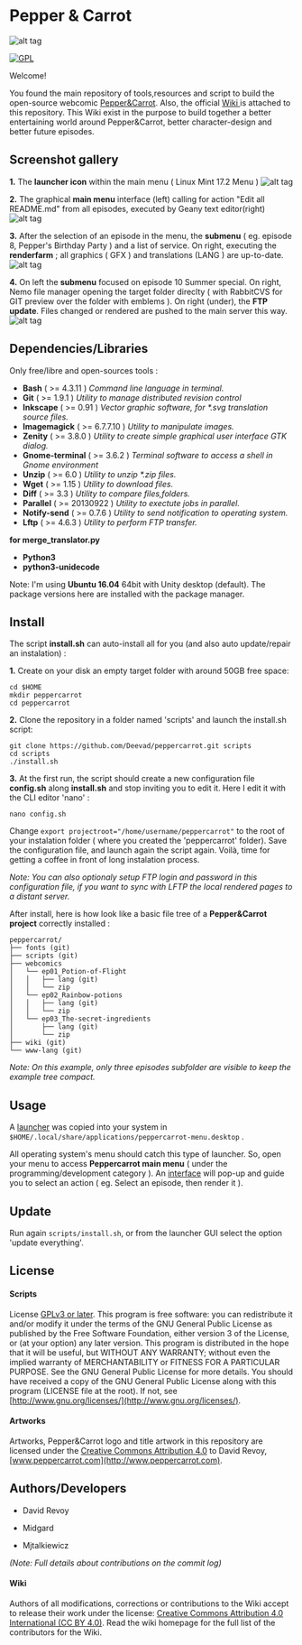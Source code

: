# Pepper & Carrot

![alt tag](http://www.peppercarrot.com/extras/logos/Peppercarrot-logo_alpha_512.png)

[![GPL](lib/gplv3-88x31.png)](LICENSE)

Welcome!

You found the main repository of tools,resources and script to build the open-source webcomic [Pepper&Carrot](http://www.peppercarrot.com). Also, the official [ Wiki ](https://github.com/Deevad/peppercarrot/wiki) is attached to this repository. This Wiki exist in the purpose to build together a better entertaining world around Pepper&Carrot, better character-design and better future episodes.

## Screenshot gallery

**1.** The **launcher icon** within the main menu ( Linux Mint 17.2 Menu )
![alt tag](http://www.peppercarrot.com/data/images/lab/2015-10-15-peppercarrot-script/2015-10-15_peppercarrot-script_screenshot_000_net.jpg)

**2.** The graphical **main menu** interface (left) calling for action "Edit all README.md" from all episodes, executed by Geany text editor(right)
![alt tag](http://www.peppercarrot.com/data/images/lab/2015-10-15-peppercarrot-script/2015-10-15_peppercarrot-script_screenshot_001_net.jpg)

**3.** After the selection of an episode in the menu, the **submenu** ( eg. episode 8, Pepper's Birthday Party ) and a list of service. On right, executing the **renderfarm** ; all graphics ( GFX ) and translations (LANG ) are up-to-date.
![alt tag](http://www.peppercarrot.com/data/images/lab/2015-10-15-peppercarrot-script/2015-10-15_peppercarrot-script_screenshot_002_net.jpg)

**4.** On left the **submenu** focused on episode 10 Summer special. On right, Nemo file manager opening the target folder direclty ( with RabbitCVS for GIT preview over the folder with emblems ). On right (under), the **FTP update**. Files changed or rendered are pushed to the main server this way.
![alt tag](http://www.peppercarrot.com/data/images/lab/2015-10-15-peppercarrot-script/2015-10-15_peppercarrot-script_screenshot_003_net.jpg)

## Dependencies/Libraries

Only free/libre and open-sources tools :
* **Bash** ( >= 4.3.11 ) _Command line language in terminal._
* **Git** ( >= 1.9.1 ) _Utility to manage distributed revision control_
* **Inkscape** ( >= 0.91 ) _Vector graphic software, for *.svg translation source files._
* **Imagemagick** ( >= 6.7.7.10 ) _Utility to manipulate images._
* **Zenity** ( >= 3.8.0 ) _Utility to create simple graphical user interface GTK dialog._
* **Gnome-terminal** ( >= 3.6.2 ) _Terminal software to access a shell in Gnome environment_
* **Unzip** ( >= 6.0 ) _Utility to unzip *.zip files._
* **Wget** ( >= 1.15 ) _Utility to download files._
* **Diff** ( >= 3.3 ) _Utility to compare files,folders._
* **Parallel** ( >= 20130922 ) _Utility to exectute jobs in parallel._
* **Notify-send** ( >= 0.7.6 ) _Utility to send notification to operating system._
* **Lftp** ( >= 4.6.3 ) _Utility to perform FTP transfer._

**for merge_translator.py**
* **Python3** 
* **python3-unidecode**

Note: I'm using **Ubuntu 16.04** 64bit with Unity desktop (default). The package versions here are installed with the package manager.

## Install

The script **install.sh** can auto-install all for you (and also auto update/repair an instalation) :

**1.** Create on your disk an empty target folder with around 50GB free space:
```
cd $HOME
mkdir peppercarrot
cd peppercarrot
```
**2.** Clone the repository in a folder named 'scripts' and launch the install.sh script:
```
git clone https://github.com/Deevad/peppercarrot.git scripts
cd scripts
./install.sh
```
**3.** At the first run, the script should create a new configuration file **config.sh** along **install.sh** and stop inviting you to edit it. Here I edit it with the CLI editor 'nano' :
```
nano config.sh
```
Change ```export projectroot="/home/username/peppercarrot"``` to the root of your instalation folder ( where you created the 'peppercarrot' folder). Save the configuration file, and launch again the script again. Voilà, time for getting a coffee in front of long instalation process.

_Note: You can also optionaly setup FTP login and password in this configuration file, if you want to sync with LFTP the local rendered pages to a distant server._

After install, here is how look like a basic file tree of a **Pepper&Carrot project** correctly installed :

```
peppercarrot/
├── fonts (git)
├── scripts (git)
├── webcomics
│   └── ep01_Potion-of-Flight
│   │   ├── lang (git)
│   │   └── zip
│   └── ep02_Rainbow-potions
│   │   ├── lang (git)
│   │   └── zip
│   └── ep03_The-secret-ingredients
│       ├── lang (git)
│       └── zip
├── wiki (git)
└── www-lang (git)
```

_Note: On this example, only three episodes subfolder are visible to keep the example tree compact._

## Usage

A [launcher](http://www.peppercarrot.com/data/images/lab/2015-10-15-peppercarrot-script/2015-10-15_peppercarrot-script_screenshot_000_net.jpg) was copied into your system in  ```$HOME/.local/share/applications/peppercarrot-menu.desktop``` .

All operating system's menu should catch this type of launcher. So, open your menu to access **Peppercarrot main menu** ( under the programming/development category ). An [interface](http://www.peppercarrot.com/data/images/lab/2015-10-15-peppercarrot-script/2015-10-15_peppercarrot-script_screenshot_001_net.jpg) will pop-up and guide you to select an action ( eg. Select an episode, then render it ).

## Update

 Run again ```scripts/install.sh```, or from the launcher GUI select the option 'update everything'.


## License

#### Scripts
License [GPLv3 or later](http://gnu.org/licenses/gpl.html). This program is free software: you can redistribute it and/or modify it under the terms of the GNU General Public License as published by the Free Software Foundation, either version 3 of the License, or (at your option) any later version. This program is distributed in the hope that it will be useful, but WITHOUT ANY WARRANTY; without even the implied warranty of MERCHANTABILITY or FITNESS FOR A PARTICULAR PURPOSE.  See the GNU General Public License for more details. You should have received a copy of the GNU General Public License along with this program (LICENSE file at the root).  If not, see [http://www.gnu.org/licenses/](http://www.gnu.org/licenses/).

#### Artworks
Artworks, Pepper&Carrot logo and title artwork in this repository are licensed under the [Creative Commons Attribution 4.0](https://creativecommons.org/licenses/by/4.0/)
 to David Revoy, [www.peppercarrot.com](http://www.peppercarrot.com).

## Authors/Developers

- David Revoy

- Midgard

- Mjtalkiewicz

_(Note: Full details about contributions on the commit log)_

#### Wiki

Authors of all modifications, corrections or contributions to the Wiki accept to release their work under the license: [Creative Commons Attribution 4.0 International (CC BY 4.0)](https://creativecommons.org/licenses/by/4.0/). Read the wiki homepage for the full list of the contributors for the Wiki. 
